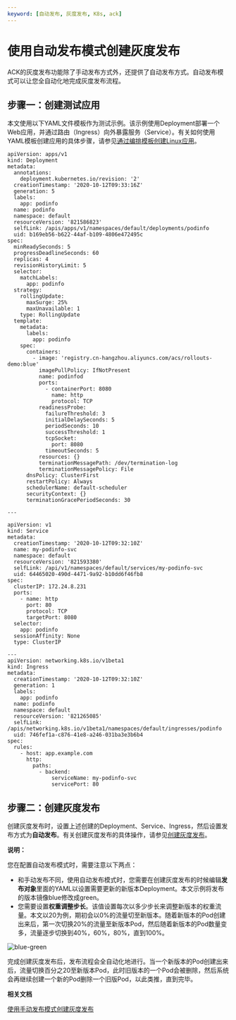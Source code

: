 ```yaml
---
keyword: [自动发布, 灰度发布, K8s, ack]
---
```


# 使用自动发布模式创建灰度发布

ACK的灰度发布功能除了手动发布方式外，还提供了自动发布方式。自动发布模式可以让您全自动化地完成灰度发布流程。

## 步骤一：创建测试应用

本文使用以下YAML文件模板作为测试示例。该示例使用Deployment部署一个Web应用，并通过路由（Ingress）向外暴露服务（Service）。有关如何使用YAML模板创建应用的具体步骤，请参见[通过编排模板创建Linux应用](/cn.zh-CN/Kubernetes集群用户指南/应用/工作负载/创建无状态工作负载Deployment.md)。

```
apiVersion: apps/v1
kind: Deployment
metadata:
  annotations:
    deployment.kubernetes.io/revision: '2'
  creationTimestamp: '2020-10-12T09:33:16Z'
  generation: 5
  labels:
    app: podinfo
  name: podinfo
  namespace: default
  resourceVersion: '821586823'
  selfLink: /apis/apps/v1/namespaces/default/deployments/podinfo
  uid: b169eb56-b622-44af-b109-4806e472495c
spec:
  minReadySeconds: 5
  progressDeadlineSeconds: 60
  replicas: 4
  revisionHistoryLimit: 5
  selector:
    matchLabels:
      app: podinfo
  strategy:
    rollingUpdate:
      maxSurge: 25%
      maxUnavailable: 1
    type: RollingUpdate
  template:
    metadata:
      labels:
        app: podinfo
    spec:
      containers:
        - image: 'registry.cn-hangzhou.aliyuncs.com/acs/rollouts-demo:blue'
          imagePullPolicy: IfNotPresent
          name: podinfod
          ports:
            - containerPort: 8080
              name: http
              protocol: TCP
          readinessProbe:
            failureThreshold: 3
            initialDelaySeconds: 5
            periodSeconds: 10
            successThreshold: 1
            tcpSocket:
              port: 8080
            timeoutSeconds: 5
          resources: {}
          terminationMessagePath: /dev/termination-log
          terminationMessagePolicy: File
      dnsPolicy: ClusterFirst
      restartPolicy: Always
      schedulerName: default-scheduler
      securityContext: {}
      terminationGracePeriodSeconds: 30

---

apiVersion: v1
kind: Service
metadata:
  creationTimestamp: '2020-10-12T09:32:10Z'
  name: my-podinfo-svc
  namespace: default
  resourceVersion: '821593380'
  selfLink: /api/v1/namespaces/default/services/my-podinfo-svc
  uid: 64465020-490d-4471-9a92-b10dd6f46fb8
spec:
  clusterIP: 172.24.8.231
  ports:
    - name: http
      port: 80
      protocol: TCP
      targetPort: 8080
  selector:
    app: podinfo
  sessionAffinity: None
  type: ClusterIP

---
apiVersion: networking.k8s.io/v1beta1
kind: Ingress
metadata:
  creationTimestamp: '2020-10-12T09:32:10Z'
  generation: 1
  labels:
    app: podinfo
  name: podinfo
  namespace: default
  resourceVersion: '821265085'
  selfLink: /apis/networking.k8s.io/v1beta1/namespaces/default/ingresses/podinfo
  uid: 746fef1a-c876-41e8-a246-031ba3e3b6b4
spec:
  rules:
    - host: app.example.com
      http:
        paths:
          - backend:
              serviceName: my-podinfo-svc
              servicePort: 80
```

## 步骤二：创建灰度发布

创建灰度发布时，设置上述创建的Deployment、Service、Ingress，然后设置发布方式为**自动发布**。有关创建灰度发布的具体操作，请参见[创建灰度发布](/cn.zh-CN/Kubernetes集群用户指南/发布/灰度发布/创建灰度发布.md)。

**说明：**

您在配置自动发布模式时，需要注意以下两点：

-   和手动发布不同，使用自动发布模式时，您需要在创建灰度发布的时候编辑**发布对象**里面的YAML以设置需要更新的新版本Deployment。本文示例将发布的版本镜像blue修改成green。
-   您需要设置**权重调整步长**。该值设置每次以多少步长来调整新版本的权重流量。本文以20为例，期初会以0%的流量切至新版本。随着新版本的Pod创建出来后，第一次切换20%的流量至新版本Pod，然后随着新版本的Pod数量变多，流量逐步切换到40%，60%，80%，直到100%。

![blue-green](https://static-aliyun-doc.oss-accelerate.aliyuncs.com/assets/img/zh-CN/5911652061/p172655.png)

完成创建灰度发布后，发布流程会全自动化地进行。当一个新版本的Pod创建出来后，流量切换百分之20至新版本Pod，此时旧版本的一个Pod会被删除，然后系统会再继续创建一个新的Pod删除一个旧版Pod，以此类推，直到完毕。

**相关文档**  


[使用手动发布模式创建灰度发布](/cn.zh-CN/Kubernetes集群用户指南/发布/灰度发布/使用手动发布模式创建灰度发布.md)

